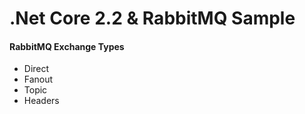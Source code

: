 #  .Net Core 2.2 & RabbitMQ Sample

#### RabbitMQ Exchange Types
- Direct
- Fanout
- Topic
- Headers
